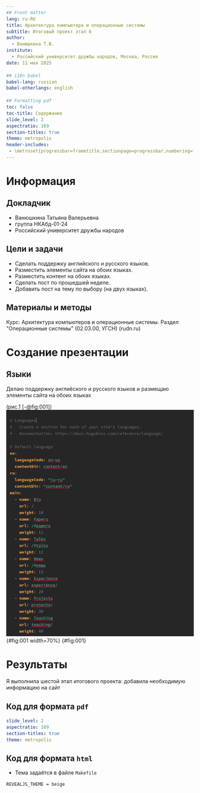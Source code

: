 ```yaml
---
## Front matter
lang: ru-RU
title: Архитектура компьютера и операционные системы
subtitle: Итоговый проект этап 6
author:
  - Ванюшкина Т.В.
institute:
  - Российский университет дружбы народов, Москва, Россия
date: 11 мая 2025

## i18n babel
babel-lang: russian
babel-otherlangs: english

## Formatting pdf
toc: false
toc-title: Содержание
slide_level: 2
aspectratio: 169
section-titles: true
theme: metropolis
header-includes:
 - \metroset{progressbar=frametitle,sectionpage=progressbar,numbering=fraction}
---
```


# Информация

## Докладчик

  * Ванюшкина Татьяна Валерьевна
  * группа НКАбд-01-24
  * Российский университет дружбы народов

## Цели и задачи


- Сделать поддержку английского и русского языков.
- Разместить элементы сайта на обоих языках.
- Разместить контент на обоих языках.
- Сделать пост по прошедшей неделе.
- Добавить пост на тему по выбору (на двух языках).

## Материалы и методы

Курс: Архитектура компьютеров и операционные системы. Раздел "Операционные системы" (02.03.00, УГСН) (rudn.ru)

# Создание презентации

## Языки

Делаю поддержку англиёского и русского языков и размещаю элементы сайта на обоих языках

(рис.1 [-@fig:001])
![ссылки на ресурсы](image/1){#fig:001 width=70%}
{#fig:001}


# Результаты

Я выполнила шестой этап итогового проекта: добавила необходимую информацию на сайт


## Код для формата `pdf`

```yaml
slide_level: 2
aspectratio: 169
section-titles: true
theme: metropolis
```


## Код для формата `html`

- Тема задаётся в файле `Makefile`

```make
REVEALJS_THEME = beige 
```
